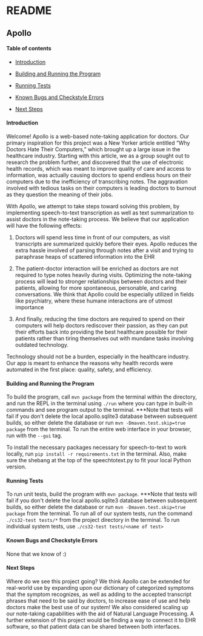 # README

  

## Apollo

  

#### Table of contents

* [Introduction](#introduction)

* [Building and Running the Program](#building-and-running-the-program)

* [Running Tests](#running-tests)

* [Known Bugs and Checkstyle Errors](#known-bugs-and-checkstyle-errors)

* [Next Steps](#next-steps)

#### Introduction

Welcome! Apollo is a web-based note-taking application for doctors. Our primary inspiration for this project was a New Yorker article entitled “Why Doctors Hate Their Computers,” which brought up a large issue in the healthcare industry. Starting with this article, we as a group sought out to research the problem further, and discovered that the use of electronic health records, which was meant to improve quality of care and access to information, was actually causing doctors to spend endless hours on their computers due to the inefficiency of transcribing notes. The aggravation involved with tedious tasks on their computers is leading doctors to burnout as they question the meaning of their jobs.

With Apollo, we attempt to take steps toward solving this problem, by implementing speech-to-text transcription as well as text summarization to assist doctors in the note-taking process. We believe that our application will have the following effects:

1.  Doctors will spend less time in front of our computers, as visit transcripts are summarized quickly before their eyes. Apollo reduces the extra hassle involved of parsing through notes after a visit and trying to paraphrase heaps of scattered information into the EHR
    
2.  The patient-doctor interaction will be enriched as doctors are not required to type notes heavily during visits. Optimizing the note-taking process will lead to stronger relationships between doctors and their patients, allowing for more spontaneous, personable, and caring conversations. We think that Apollo could be especially utilized in fields like psychiatry, where these humane interactions are of utmost importance
    
3.  And finally, reducing the time doctors are required to spend on their computers will help doctors rediscover their passion, as they can put their efforts back into providing the best healthcare possible for their patients rather than tiring themselves out with mundane tasks involving outdated technology.
    

Technology should not be a burden, especially in the healthcare industry. Our app is meant to enhance the reasons why health records were automated in the first place: quality, safety, and efficiency.


#### Building and Running the Program

To build the program, call `mvn package` from the terminal within the directory, and run the REPL in the terminal using `./run`
where you can type in built-in commands and see program output to the terminal. ***Note that tests will fail if you don't delete the local apollo.sqlite3 database between subsequent builds, so either delete the database or run `mvn -Dmaven.test.skip=true package` from the terminal.
To run the entire web interface in your browser, run with the `--gui` tag.

To install the necessary packages necessary for speech-to-text to work locally, run `pip install -r requirements.txt` in the terminal. Also, make sure the shebang at the top of the speechtotext.py to fit your local Python version. 
  

#### Running Tests

To run unit tests, build the program with `mvn package`. ***Note that tests will fail if you don't delete the local apollo.sqlite3 database between subsequent builds, so either delete the database or run `mvn -Dmaven.test.skip=true package` from the terminal.
To run all of our system tests, run the command `./cs32-test tests/*` from the project directory in the terminal. To run individual system tests, use `./cs32-test tests/<name of test>`

#### Known Bugs and Checkstyle Errors

 None that we know of :)

#### Next Steps
Where do we see this project going? 
We think Apollo can be extended for real-world use by expanding upon our dictionary of categorized symptoms that the symptom recognizes, as well as adding to the accepted transcript phrases that need to be said by doctors, to increase ease of use and help doctors make the best use of our system! 
We also considered scaling up our note-taking capabilities with the aid of Natural Language Processing.
A further extension of this project would be finding a way to connect it to EHR software, so that patient data can be shared between both interfaces.
